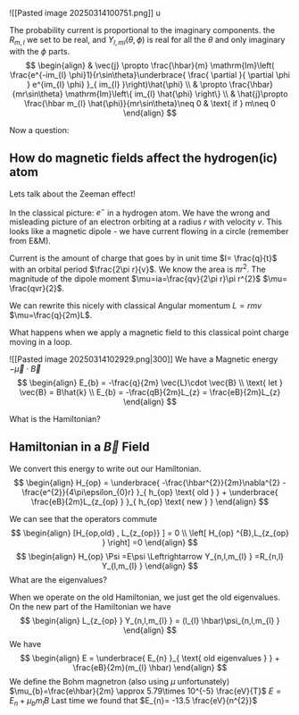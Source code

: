 ![[Pasted image 20250314100751.png]]
u

The probability current is proportional to the imaginary components.
the $R_{m,l}$ we set to be real, and $Y_{l,ml}(\theta, \phi)$ is real for all the $\theta$ and only imaginary with the $\phi$ parts. 
$$
\begin{align}
 & \vec{j} \propto \frac{\hbar}{m} \mathrm{Im}\left( \frac{e^{-im_{l} \phi}1}{r\sin\theta}\underbrace{ \frac{ \partial  }{ \partial \phi } e^{im_{l} \phi}  }_{ im_{l}  }\right)\hat{\phi} \\
 & \propto \frac{\hbar}{mr\sin\theta} \mathrm{Im}\left\{ im_{l} \hat{\phi} \right\}  \\
 & \hat{j}\propto \frac{\hbar m_{l} \hat{\phi}}{mr\sin\theta}\neq  0 & \text{ if }  m\neq  0
\end{align}
$$

Now a question:
## How do magnetic fields affect the hydrogen(ic) atom
Lets talk about the Zeeman effect!

In the classical picture: $e^{-}$ in a hydrogen atom.
We have the wrong and misleading picture of an electron orbiting at a radius $r$ with velocity $v$. This looks like a magnetic dipole - we have current flowing in a circle (remember from E&M). 

Current is the amount of charge that goes by in unit time
$I= \frac{q}{t}$ with an orbital period $\frac{2\pi r}{v}$. We know the area is $\pi r^{2}$.
The magnitude of the dipole moment $\mu=ia=\frac{qv}{2\pi r}\pi r^{2}$
$\mu= \frac{qvr}{2}$.

We can rewrite this nicely with classical Angular momentum $L=rmv$ 
$\mu=\frac{q}{2m}L$.

What happens when we apply a magnetic field to this classical point charge moving in a loop.

![[Pasted image 20250314102929.png|300]]
We have a Magnetic energy $-\vec{\mu}\cdot \vec{B}$
$$
\begin{align}
E_{b} = -\frac{q}{2m} \vec{L}\cdot \vec{B} \\
\text{ let } \vec{B} = B\hat{k} \\
E_{b} = -\frac{qB}{2m}L_{z} = \frac{eB}{2m}L_{z} 
\end{align}
$$

What is the Hamiltonian?

## Hamiltonian in a $\vec{B}$ Field
We convert this energy to write out our Hamiltonian.
$$
\begin{align}
H_{op} = \underbrace{ -\frac{\hbar^{2}}{2m}\nabla^{2} - \frac{e^{2}}{4\pi\epsilon_{0}r} }_{ h_{op} \text{  old } } + \underbrace{ \frac{eB}{2m}L_{z_{op} } }_{ h_{op} \text{ new } }  
\end{align}
$$

We can see that the operators commute
$$
\begin{align}
[H_{op,old} , L_{z_{op}} ] = 0 \\
\left[ H_{op} ^{B},L_{z_{op} }  \right] =0  
\end{align}
$$
$$
\begin{align}
H_{op} \Psi =E\psi \Leftrightarrow  Y_{n,l,m_{l} } =R_{n,l} Y_{l,m_{l} } 
\end{align}
$$
What are the eigenvalues?

When we operate on the old Hamiltonian, we just get the old eigenvalues.
On the new part of the Hamiltonian we have
$$
\begin{align}  
L_{z_{op} } Y_{n,l,m_{l} } = (l_{l} \hbar)\psi_{n,l,m_{l} } 
\end{align}
$$We have
$$
\begin{align}
E = \underbrace{ E_{n} }_{ \text{ old eigenvalues } } + \frac{eB}{2m}(m_{l} \hbar) 
\end{align}
$$
We define the Bohm magnetron (also using $\mu$ unfortunately)
$\mu_{b}=\frac{e\hbar}{2m} \approx 5.79\times 10^{-5} \frac{eV}{T}$
$E=E_{n}+\mu_{b}m_{l}B$
Last time we found that $E_{n}= -13.5 \frac{eV}{n^{2}}$
